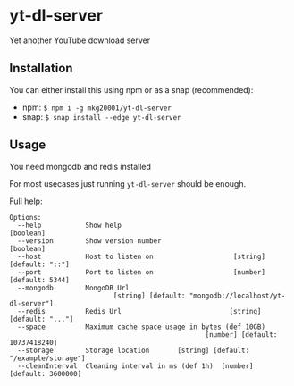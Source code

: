 # yt-dl-server

Yet another YouTube download server

## Installation

You can either install this using npm or as a snap (recommended):

 - npm: `$ npm i -g mkg20001/yt-dl-server`
 - snap: `$ snap install --edge yt-dl-server`

## Usage

You need mongodb and redis installed

For most usecases just running `yt-dl-server` should be enough.

Full help:

```
Options:
  --help           Show help                                           [boolean]
  --version        Show version number                                 [boolean]
  --host           Host to listen on                    [string] [default: "::"]
  --port           Port to listen on                    [number] [default: 5344]
  --mongodb        MongoDB Url
                          [string] [default: "mongodb://localhost/yt-dl-server"]
  --redis          Redis Url                           [string] [default: "..."]
  --space          Maximum cache space usage in bytes (def 10GB)
                                                 [number] [default: 10737418240]
  --storage        Storage location       [string] [default: "/example/storage"]
  --cleanInterval  Cleaning interval in ms (def 1h)  [number] [default: 3600000]
```
